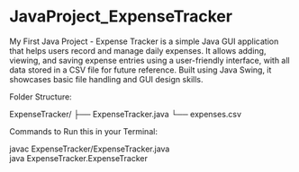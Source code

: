 # JavaProject_ExpenseTracker
My First Java Project - Expense Tracker is a simple Java GUI application that helps users record and manage daily expenses. It allows adding, viewing, and saving expense entries using a user-friendly interface, with all data stored in a CSV file for future reference. Built using Java Swing, it showcases basic file handling and GUI design skills.

Folder Structure:

ExpenseTracker/
├── ExpenseTracker.java
└── expenses.csv


Commands to Run this in your Terminal:  

javac ExpenseTracker/ExpenseTracker.java  
java ExpenseTracker.ExpenseTracker
